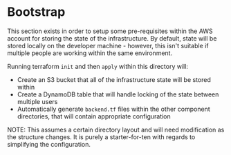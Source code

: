 # Bootstrap

This section exists in order to setup some pre-requisites within the AWS account for storing the state of the infrastructure.
By default, state will be stored locally on the developer machine - however, this isn't suitable if multiple people are working within the same environment.

Running terraform `init` and then `apply` within this directory will:

 * Create an S3 bucket that all of the infrastructure state will be stored within
 * Create a DynamoDB table that will handle locking of the state between multiple users
 * Automatically generate `backend.tf` files within the other component directories, that will contain appropriate configuration

NOTE: This assumes a certain directory layout and will need modification as the structure changes.
It is purely a starter-for-ten with regards to simplifying the configuration.
